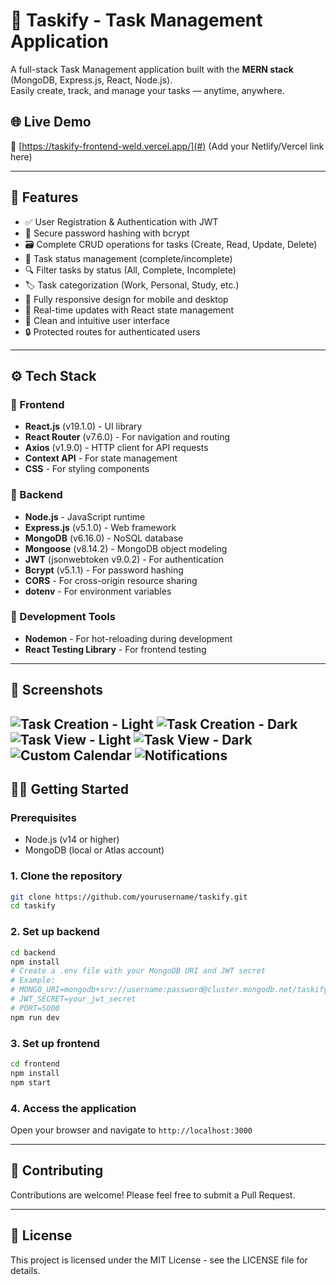 # 📝 Taskify - Task Management Application

A full-stack Task Management application built with the **MERN stack** (MongoDB, Express.js, React, Node.js).  
Easily create, track, and manage your tasks — anytime, anywhere.

## 🌐 Live Demo
🔗 [https://taskify-frontend-weld.vercel.app/](#) (Add your Netlify/Vercel link here)

---

## 🚀 Features

- ✅ User Registration & Authentication with JWT
- 🔐 Secure password hashing with bcrypt
- 🗃️ Complete CRUD operations for tasks (Create, Read, Update, Delete)
- 📌 Task status management (complete/incomplete)
- 🔍 Filter tasks by status (All, Complete, Incomplete)
- 🏷️ Task categorization (Work, Personal, Study, etc.)
- 📱 Fully responsive design for mobile and desktop
- 🔄 Real-time updates with React state management
- 🎨 Clean and intuitive user interface
- 🔒 Protected routes for authenticated users

---

## ⚙️ Tech Stack

### 🧠 Frontend
- **React.js** (v19.1.0) - UI library
- **React Router** (v7.6.0) - For navigation and routing
- **Axios** (v1.9.0) - HTTP client for API requests
- **Context API** - For state management
- **CSS** - For styling components

### 🔐 Backend
- **Node.js** - JavaScript runtime
- **Express.js** (v5.1.0) - Web framework
- **MongoDB** (v6.16.0) - NoSQL database
- **Mongoose** (v8.14.2) - MongoDB object modeling
- **JWT** (jsonwebtoken v9.0.2) - For authentication
- **Bcrypt** (v5.1.1) - For password hashing
- **CORS** - For cross-origin resource sharing
- **dotenv** - For environment variables

### 🧰 Development Tools
- **Nodemon** - For hot-reloading during development
- **React Testing Library** - For frontend testing

---

## 📸 Screenshots

   ![Task Creation - Light](./screenshots/task-creation-light.png)
   ![Task Creation - Dark](./screenshots/task-creation-dark.png)
   ![Task View - Light](./screenshots/task-view-light.png)
   ![Task View - Dark](./screenshots/task-view-dark.png)
   ![Custom Calendar](./screenshots/custom-calendar.png)
   ![Notifications](./screenshots/notifications.png)
---

## 🧑‍💻 Getting Started

### Prerequisites
- Node.js (v14 or higher)
- MongoDB (local or Atlas account)

### 1. Clone the repository
```bash
git clone https://github.com/yourusername/taskify.git
cd taskify
```

### 2. Set up backend
```bash
cd backend
npm install
# Create a .env file with your MongoDB URI and JWT secret
# Example:
# MONGO_URI=mongodb+srv://username:password@cluster.mongodb.net/taskify
# JWT_SECRET=your_jwt_secret
# PORT=5000
npm run dev
```

### 3. Set up frontend
```bash
cd frontend
npm install
npm start
```

### 4. Access the application
Open your browser and navigate to `http://localhost:3000`

---

## 🤝 Contributing
Contributions are welcome! Please feel free to submit a Pull Request.

---

## 📄 License
This project is licensed under the MIT License - see the LICENSE file for details.